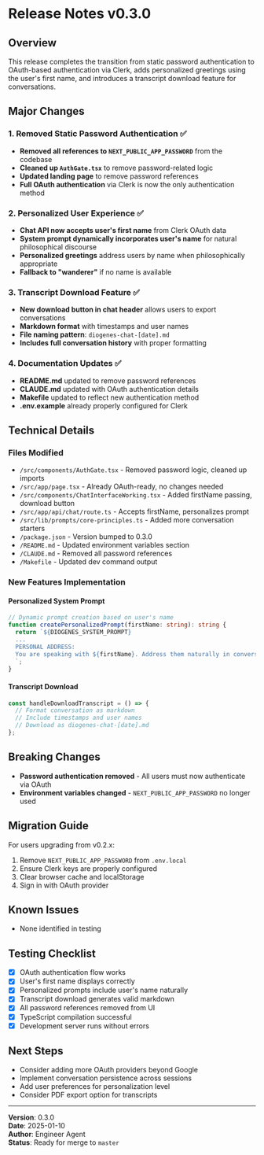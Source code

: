 # Release Notes v0.3.0

## Overview
This release completes the transition from static password authentication to OAuth-based authentication via Clerk, adds personalized greetings using the user's first name, and introduces a transcript download feature for conversations.

## Major Changes

### 1. Removed Static Password Authentication ✅
- **Removed all references to `NEXT_PUBLIC_APP_PASSWORD`** from the codebase
- **Cleaned up `AuthGate.tsx`** to remove password-related logic
- **Updated landing page** to remove password references
- **Full OAuth authentication** via Clerk is now the only authentication method

### 2. Personalized User Experience ✅
- **Chat API now accepts user's first name** from Clerk OAuth data
- **System prompt dynamically incorporates user's name** for natural philosophical discourse
- **Personalized greetings** address users by name when philosophically appropriate
- **Fallback to "wanderer"** if no name is available

### 3. Transcript Download Feature ✅
- **New download button in chat header** allows users to export conversations
- **Markdown format** with timestamps and user names
- **File naming pattern**: `diogenes-chat-[date].md`
- **Includes full conversation history** with proper formatting

### 4. Documentation Updates ✅
- **README.md** updated to remove password references
- **CLAUDE.md** updated with OAuth authentication details
- **Makefile** updated to reflect new authentication method
- **.env.example** already properly configured for Clerk

## Technical Details

### Files Modified
- `/src/components/AuthGate.tsx` - Removed password logic, cleaned up imports
- `/src/app/page.tsx` - Already OAuth-ready, no changes needed
- `/src/components/ChatInterfaceWorking.tsx` - Added firstName passing, download button
- `/src/app/api/chat/route.ts` - Accepts firstName, personalizes prompt
- `/src/lib/prompts/core-principles.ts` - Added more conversation starters
- `/package.json` - Version bumped to 0.3.0
- `/README.md` - Updated environment variables section
- `/CLAUDE.md` - Removed all password references
- `/Makefile` - Updated dev command output

### New Features Implementation

#### Personalized System Prompt
```typescript
// Dynamic prompt creation based on user's name
function createPersonalizedPrompt(firstName: string): string {
  return `${DIOGENES_SYSTEM_PROMPT}
  ...
  PERSONAL ADDRESS:
  You are speaking with ${firstName}. Address them naturally in conversation...
  `;
}
```

#### Transcript Download
```typescript
const handleDownloadTranscript = () => {
  // Format conversation as markdown
  // Include timestamps and user names
  // Download as diogenes-chat-[date].md
};
```

## Breaking Changes
- **Password authentication removed** - All users must now authenticate via OAuth
- **Environment variables changed** - `NEXT_PUBLIC_APP_PASSWORD` no longer used

## Migration Guide
For users upgrading from v0.2.x:
1. Remove `NEXT_PUBLIC_APP_PASSWORD` from `.env.local`
2. Ensure Clerk keys are properly configured
3. Clear browser cache and localStorage
4. Sign in with OAuth provider

## Known Issues
- None identified in testing

## Testing Checklist
- [x] OAuth authentication flow works
- [x] User's first name displays correctly
- [x] Personalized prompts include user's name naturally
- [x] Transcript download generates valid markdown
- [x] All password references removed from UI
- [x] TypeScript compilation successful
- [x] Development server runs without errors

## Next Steps
- Consider adding more OAuth providers beyond Google
- Implement conversation persistence across sessions
- Add user preferences for personalization level
- Consider PDF export option for transcripts

---

**Version**: 0.3.0  
**Date**: 2025-01-10  
**Author**: Engineer Agent  
**Status**: Ready for merge to `master`